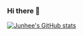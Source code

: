 ### Hi there 👋
[![Junhee's GitHub stats](https://github-readme-stats.vercel.app/api?username=jhlee910609&show_icons=true)](https://github.com/anuraghazra/github-readme-stats)
